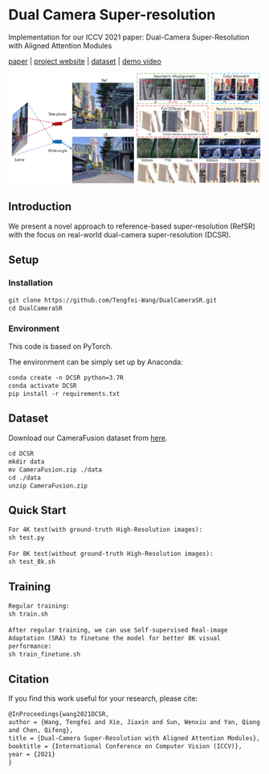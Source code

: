 # Dual Camera Super-resolution
Implementation for our ICCV 2021 paper: Dual-Camera Super-Resolution with Aligned Attention Modules

[paper]( ) | [project website](https://tengfei-wang.github.io/Dual-Camera-SR/index.html) | [dataset]( ) | [demo video]( )

<img src="pics/demo.png" width="720px"/> 

## Introduction
We present a novel approach to reference-based super-resolution (RefSR) with the focus on real-world dual-camera super-resolution (DCSR).

## Setup
### Installation
```
git clone https://github.com/Tengfei-Wang/DualCameraSR.git
cd DualCameraSR
```

### Environment
This code is based on PyTorch.

The environment can be simply set up by Anaconda:
```
conda create -n DCSR python=3.7R
conda activate DCSR
pip install -r requirements.txt
```

## Dataset
Download our CameraFusion dataset from [here](https://drive.google.com/file/d/1SxU6D1yYTTnZnCyytTObsZxZQigWLciT/view?usp=sharing).
```
cd DCSR
mkdir data
mv CameraFusion.zip ./data
cd ./data
unzip CameraFusion.zip
```

## Quick Start
```
For 4K test(with ground-truth High-Resolution images):
sh test.py

For 8K test(without ground-truth High-Resolution images):
sh test_8k.sh
```


## Training
```
Regular training:
sh train.sh

After regular training, we can use Self-supervised Real-image Adaptation (SRA) to finetune the model for better 8K visual performance:
sh train_finetune.sh

```

## Citation
If you find this work useful for your research, please cite:
``` 
@InProceedings{wang2021DCSR,
author = {Wang, Tengfei and Xie, Jiaxin and Sun, Wenxiu and Yan, Qiong and Chen, Qifeng},
title = {Dual-Camera Super-Resolution with Aligned Attention Modules},
booktitle = {International Conference on Computer Vision (ICCV)},
year = {2021}
}
```
